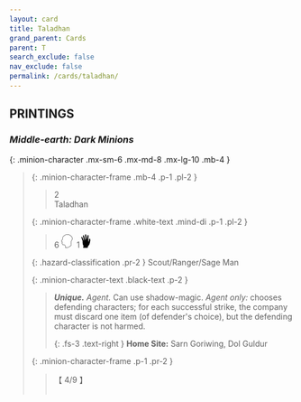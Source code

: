 ```yaml
---
layout: card
title: Taladhan
grand_parent: Cards
parent: T
search_exclude: false
nav_exclude: false
permalink: /cards/taladhan/
---
```


## PRINTINGS


### _Middle-earth: Dark Minions_

{: .minion-character .mx-sm-6 .mx-md-8 .mx-lg-10 .mb-4 }
> {: .minion-character-frame .mb-4 .p-1 .pl-2 }
> > <div class="hazard-mp">2</div>
> > <div class="card-name">Taladhan</div>
>
> {: .minion-character-frame .white-text .mind-di .p-1 .pl-2 }
> > 6 ![](/assets/images/mind.svg)&ensp;1![](/assets/images/di.svg)
>
> {: .hazard-classification .pr-2 }
> Scout/Ranger/Sage Man
>
> {: .minion-character-text .black-text .p-2 }
> > _**Unique.**_ _Agent._ Can use shadow-magic. _Agent only:_ chooses defending characters; for each successful strike, the company must discard one item (of defender's choice), but the defending character is not harmed.   
> > 
> > {: .fs-3 .text-right } 
> > **Home Site:** Sarn Goriwing, Dol Guldur 
>
> {: .minion-character-frame .p-1 .pr-2 }
> > <div class="card-shield">【 4/9 】</div>
> > <div class="card-corruption-white">&nbsp;</div>
